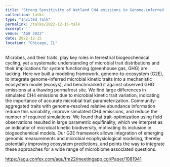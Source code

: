 ```yaml
---
title: "Strong Sensitivity of Wetland CH4 emissions to Genome-inferred Microbial Trait Distribution"
collection: talks
type: "Invited Talk"
permalink: /talks/2022-12-15-talk
excerpt: ''
venue: "AGU 2022"
date: 2022-12-15
location: "Chicago, IL"
---
```


Microbes, and their traits, play key roles in terrestrial biogeochemical cycling, yet a systematic understanding of microbial trait distributions and their implications for system functioning (greenhouse gas, GHG) are lacking. Here we built a modeling framework, genome-to-ecosystem (G2E), to integrate genome-inferred microbial kinetic traits into a mechanistic ecosystem model (ecosys), and benchmarked it against observed GHG emissions at a thawing permafrost site. We find large differences in simulated CH4 emissions due to microbial kinetic trait variation, indicating the importance of accurate microbial trait parameterization. Community-aggregated traits with genome-resolved relative abundance information reduce this variability, improve simulated CH4 emissions, and reduce the number of required simulations. We found that trait-optimization using field observations resulted in large parametric equifinality, which we interpret as an indicator of microbial kinetic biodiversity, motivating its inclusion in biogeochemical models. Our G2E framework allows integration of emerging genomic measurements and microbial ecophysiological modeling, thereby potentially improving ecosystem predictions, and points the way to integrate these approaches for a wide range of microbiome associated questions.

https://agu.confex.com/agu/fm22/meetingapp.cgi/Paper/1081941 
